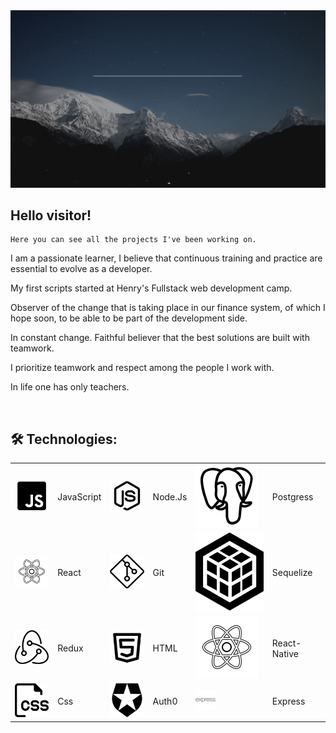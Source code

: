 

<a>
<img src="./assets/holaMundoSeba.gif"> 

</a>

<h2>Hello visitor!</h2>

    Here you can see all the projects I've been working on.

 
 


I am a passionate learner, I believe that continuous training and practice are essential to evolve as a developer.

My first scripts started at Henry's Fullstack web development camp.

Observer of the change that is taking place in our finance system, of which I hope soon, to be able to be part of the development side.

In constant change. Faithful believer that the best solutions are built with teamwork.

I prioritize teamwork and respect among the people I work with.

In life one has only teachers.







&nbsp;&nbsp;

## **🛠 Technologies:**

<p  width='40%' align="center">

|                                       |            |                               |         |                                     |           |
| ------------------------------------- | ---------- | ----------------------------- | ------- | ----------------------------------- | --------- |
| ![javascript](./icons/icons8-javascript-100.png) | JavaScript | ![nodejs](./icons/icons8-nodejs-100.png) | Node.Js | ![postgres](./icons/icons8-postgresql-100.png)   | Postgress |
| ![react](./icons/icons8-react-100.png)           | React      | ![git](./icons/icons8-git-100.png)       | Git     | ![sequelize](./icons/sequelize.svg) | Sequelize |
| ![redux](./icons/redux.png)           | Redux      | ![html](./icons/html5.png)     | HTML    | ![mongodb](./icons/icons8-react-100.png)     | React-Native   |
| ![css](./icons/css.png)               | Css        | ![auth0](./icons/4691528_auth0_icon.png)   | Auth0   | ![express](./icons/express.png)     | Express   |

</p>

